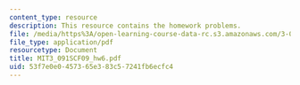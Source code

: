 ```yaml
---
content_type: resource
description: This resource contains the homework problems.
file: /media/https%3A/open-learning-course-data-rc.s3.amazonaws.com/3-091sc-introduction-to-solid-state-chemistry-fall-2010/53f7e0e0457365e383c57241fb6ecfc4_MIT3_091SCF09_hw6.pdf
file_type: application/pdf
resourcetype: Document
title: MIT3_091SCF09_hw6.pdf
uid: 53f7e0e0-4573-65e3-83c5-7241fb6ecfc4
---
```

